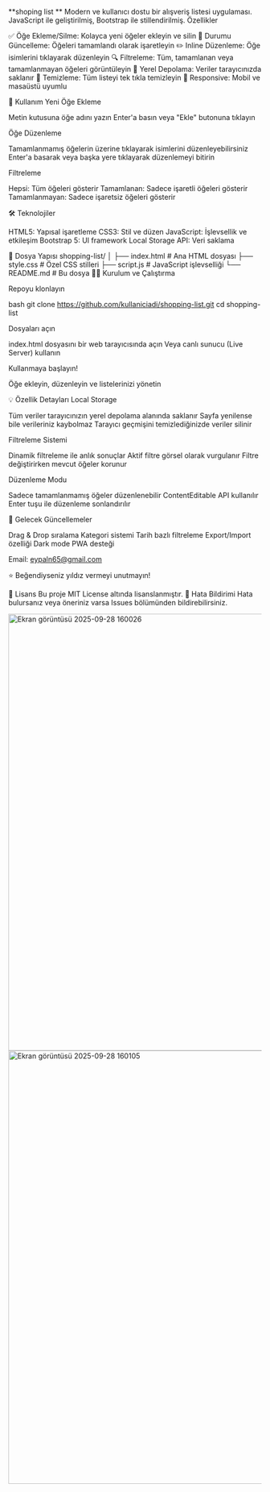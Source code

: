 **shoping list **
Modern ve kullanıcı dostu bir alışveriş listesi uygulaması.  JavaScript ile geliştirilmiş, Bootstrap ile stillendirilmiş.
 Özellikler

✅ Öğe Ekleme/Silme: Kolayca yeni öğeler ekleyin ve silin
🔄 Durumu Güncelleme: Öğeleri tamamlandı olarak işaretleyin
✏️ Inline Düzenleme: Öğe isimlerini tıklayarak düzenleyin
🔍 Filtreleme: Tüm, tamamlanan veya tamamlanmayan öğeleri görüntüleyin
💾 Yerel Depolama: Veriler tarayıcınızda saklanır
🧹 Temizleme: Tüm listeyi tek tıkla temizleyin
📱 Responsive: Mobil ve masaüstü uyumlu

🚀 Kullanım
Yeni Öğe Ekleme

Metin kutusuna öğe adını yazın
Enter'a basın veya "Ekle" butonuna tıklayın

Öğe Düzenleme

Tamamlanmamış öğelerin üzerine tıklayarak isimlerini düzenleyebilirsiniz
Enter'a basarak veya başka yere tıklayarak düzenlemeyi bitirin

Filtreleme

Hepsi: Tüm öğeleri gösterir
Tamamlanan: Sadece işaretli öğeleri gösterir
Tamamlanmayan: Sadece işaretsiz öğeleri gösterir

🛠️ Teknolojiler

HTML5: Yapısal işaretleme
CSS3: Stil ve düzen
 JavaScript: İşlevsellik ve etkileşim
Bootstrap 5: UI framework
Local Storage API: Veri saklama

📁 Dosya Yapısı
shopping-list/
│
├── index.html          # Ana HTML dosyası
├── style.css           # Özel CSS stilleri
├── script.js           # JavaScript işlevselliği
└── README.md           # Bu dosya
🏃‍♂️ Kurulum ve Çalıştırma

Repoyu klonlayın

bash   git clone https://github.com/kullaniciadi/shopping-list.git
   cd shopping-list

Dosyaları açın

index.html dosyasını bir web tarayıcısında açın
Veya canlı sunucu (Live Server) kullanın


Kullanmaya başlayın!

Öğe ekleyin, düzenleyin ve listelerinizi yönetin



💡 Özellik Detayları
Local Storage

Tüm veriler tarayıcınızın yerel depolama alanında saklanır
Sayfa yenilense bile verileriniz kaybolmaz
Tarayıcı geçmişini temizlediğinizde veriler silinir

Filtreleme Sistemi

Dinamik filtreleme ile anlık sonuçlar
Aktif filtre görsel olarak vurgulanır
Filtre değiştirirken mevcut öğeler korunur

Düzenleme Modu

Sadece tamamlanmamış öğeler düzenlenebilir
ContentEditable API kullanılır
Enter tuşu ile düzenleme sonlandırılır


📝 Gelecek Güncellemeler

 Drag & Drop sıralama
 Kategori sistemi
 Tarih bazlı filtreleme
 Export/Import özelliği
 Dark mode
 PWA desteği




Email: eypaln65@gmail.com


⭐ Beğendiyseniz yıldız vermeyi unutmayın!

📄 Lisans
Bu proje MIT License altında lisanslanmıştır.
🐛 Hata Bildirimi
Hata bulursanız veya öneriniz varsa Issues bölümünden bildirebilirsiniz.


<img width="1920" height="867" alt="Ekran görüntüsü 2025-09-28 160026" src="https://github.com/user-attachments/assets/e9b0cad2-cfd5-46c1-add6-4f9068fb6e65" />



<img width="1920" height="860" alt="Ekran görüntüsü 2025-09-28 160105" src="https://github.com/user-attachments/assets/12735a74-6eb4-42fe-9a76-f4e696d74a97" />



